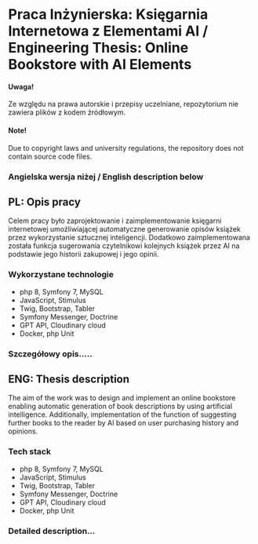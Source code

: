 # Praca Inżynierska: Księgarnia Internetowa z Elementami AI / Engineering Thesis: Online Bookstore with AI Elements

#### Uwaga! 
Ze względu na prawa autorskie i przepisy uczelniane, repozytorium nie zawiera plików z kodem źródłowym.

#### Note!
Due to copyright laws and university regulations, the repository does not contain source code files.

### Angielska wersja niżej / English description below

## PL: Opis pracy

Celem pracy było zaprojektowanie i zaimplementowanie księgarni internetowej umożliwiającej automatyczne generowanie opisów książek przez wykorzystanie sztucznej inteligencji. Dodatkowo zaimplementowana została funkcja sugerowania czytelnikowi kolejnych książek przez AI na podstawie jego historii zakupowej i jego opinii.

### Wykorzystane technologie
- php 8, Symfony 7, MySQL
- JavaScript, Stimulus
- Twig, Bootstrap, Tabler
- Symfony Messenger, Doctrine
- GPT API, Cloudinary cloud
- Docker, php Unit

### Szczegółowy opis.....


## ENG: Thesis description 

The aim of the work was to design and implement an online bookstore enabling automatic generation of book descriptions by using artificial intelligence. Additionally, implementation of the function of suggesting further books to the reader by AI based on user purchasing history and opinions.


### Tech stack
- php 8, Symfony 7, MySQL
- JavaScript, Stimulus
- Twig, Bootstrap, Tabler
- Symfony Messenger, Doctrine
- GPT API, Cloudinary cloud
- Docker, php Unit

### Detailed description...
